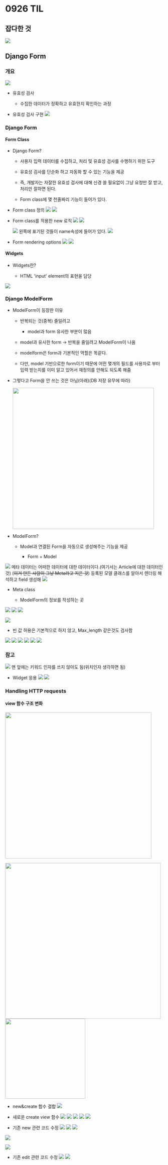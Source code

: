 # 0926 TIL

## 잡다한 것

![](0926_assets/2023-09-26-10-58-01-image.png)

## Django Form

### 개요

![](0926_assets/2023-09-26-09-00-02-image.png)

- 유효성 검사
  
  - 수집한 데이터가 정확하고 유효한지 확인하는 과정

- 유효성 검사 구현
  ![](0926_assets/2023-09-26-09-00-56-image.png)

### Django Form

#### Form Class

- Django Form?
  
  - 사용자 입력 데이터를 수집하고, 처리 및 유효성 검사를 수행하기 위한 도구
  
  - 유효성 검사를 단순화 하고 자동화 할 수 있는 기능을 제공
  
  - 즉, 개발자는 자잘한 유효성 검사에 대해 신경 쓸 필요없이 그냥 요청만 잘 받고, 처리만 잘하면 된다.
  
  - Form class에 몇 천줄짜리 기능이 들어가 있다.

- Form class 정의
  ![](0926_assets/2023-09-26-09-23-01-image.png)
  ![](0926_assets/2023-09-26-09-03-53-image.png)

- Form class를 적용한 new 로직
  ![](0926_assets/2023-09-26-09-04-19-image.png)
  ![](0926_assets/2023-09-26-09-04-29-image.png)
  
  ![](0926_assets/2023-09-26-21-12-56-image.png)
  왼쪽에 표기된 것들이 name속성에 들어가 있다.
  ![](0926_assets/2023-09-26-09-04-40-image.png)

- Form rendering options
  ![](0926_assets/2023-09-26-09-05-18-image.png)
  ![](0926_assets/2023-09-26-09-05-31-image.png)

#### Widgets

- Widgets란?
  
  - HTML 'input' element의 표현을 담당

![](0926_assets/2023-09-26-09-30-46-image.png)

### Django ModelForm

- ModelForm이 등장한 이유
  
  - 반복되는 것(중복) 줄일려고
    
    - model과 form 유사한 부분이 많음
  
  - model과 유사한 form -> 반복을 줄일려고 ModelForm이 나옴
  
  - modelform은 form과 기본적인 역할은 똑같다.
  
  - 다만, model 기반으로한 form이기 때문에 어떤 몇개의 필드를 사용자로 부터 입력 받는지를 이미 알고 있어서 재정의를 안해도 되도록 해줌

- 그렇다고 Form을 안 쓰는 것은 아님(아래)(DB 저장 유무에 따라)
  
  <img src="0926_assets/2023-09-26-09-36-34-image.png" title="" alt="" width="450">

- ModelForm?
  
  - Model과 연결된 Form을 자동으로 생성해주는 기능을 제공
    
    - Form + Model

![](0926_assets/2023-09-26-09-38-28-image.png)
메타 데이터는 어떠한 데이터에 대한 데이터이다.(여기서는 Article에 대한 데이터인 것)
(~~이거 만든 사람이 그냥 Meta라고 지은 것~~)
등록된 모델 클래스를 알아서 렌더링 해석하고  field 생성해
![](0926_assets/2023-09-26-09-38-39-image.png)

- Meta class
  
  - ModelForm의 정보를 작성하는 곳

![](0926_assets/2023-09-26-10-09-23-image.png)
![](0926_assets/2023-09-26-10-09-56-image.png)
![](0926_assets/2023-09-26-10-10-07-image.png)

![](0926_assets/2023-09-26-10-10-25-image.png)

- 빈 값 허용은 기본적으로 하지 않고, Max_length 같은것도 검사함

![](0926_assets/2023-09-26-10-11-54-image.png)
![](0926_assets/2023-09-26-21-49-15-image.png)
![](0926_assets/2023-09-26-21-49-26-image.png)
![](0926_assets/2023-09-26-21-49-36-image.png)
![](0926_assets/2023-09-26-21-49-48-image.png)
![](0926_assets/2023-09-26-21-50-00-image.png)

### 참고

![](0926_assets/2023-09-26-21-50-20-image.png)
맨 앞에는 키워드 인자를 쓰지 않아도 됨(위치인자 생각하면 됨)

- Widget 응용
  ![](0926_assets/2023-09-26-21-50-42-image.png)
  ![](0926_assets/2023-09-26-21-50-56-image.png)

### Handling HTTP requests

#### view 함수 구조 변화

<img src="0926_assets/2023-09-26-22-14-41-image.png" title="" alt="" width="466">

<img src="0926_assets/2023-09-26-22-08-02-image.png" title="" alt="" width="496"><img src="0926_assets/2023-09-26-22-08-18-image.png" title="" alt="" width="255">


- new&create 함수 결합
  ![](0926_assets/2023-09-26-22-09-14-image.png)

- 새로운 create view 함수
  ![](0926_assets/2023-09-26-22-09-37-image.png)
  ![](0926_assets/2023-09-26-22-09-45-image.png)
  ![](0926_assets/2023-09-26-22-09-54-image.png)
  ![](0926_assets/2023-09-26-22-10-01-image.png)
  ![](0926_assets/2023-09-26-22-10-09-image.png)

- 기존 new 관련 코드 수정
  ![](0926_assets/2023-09-26-22-10-31-image.png)
  ![](0926_assets/2023-09-26-22-10-41-image.png)
  ![](0926_assets/2023-09-26-22-10-54-image.png)

![](0926_assets/2023-09-26-22-11-18-image.png)

![](0926_assets/2023-09-26-22-11-34-image.png)

- 기존 edit 관련 코드 수정
  ![](0926_assets/2023-09-26-22-12-01-image.png)
  ![](0926_assets/2023-09-26-22-12-10-image.png)
